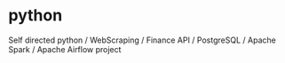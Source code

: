 # python
Self directed python / WebScraping / Finance API / PostgreSQL / Apache Spark / Apache Airflow project
